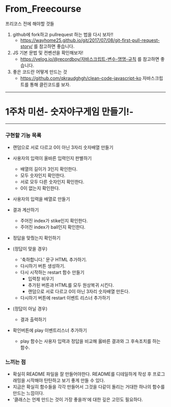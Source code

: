 # From_Freecourse

프리코스 전에 해야할 것들

1. github에 fork하고 pullrequest 하는 법을 다시 보자!! 
	* https://wayhome25.github.io/git/2017/07/08/git-first-pull-request-story/ 를 참고하면 좋습니다.
2. JS 기본 문법 및 컨벤션을 확인해보자!
	* https://velog.io/@recordboy/자바스크립트-변수-명명-규칙 를 참고하면 좋습니다.
3. 좋은 코드란 어떻게 만드는 것
	* https://github.com/qkraudghgh/clean-code-javascript-ko 자바스크립트를 통해 클린코드를 보자.
---------------------------------


# 1주차 미션- 숫자야구게임 만들기!-
---------------------------------
### 구현할 기능 목록

* 랜덤으로 서로 다르고 0이 아닌 3자리 숫자배열 만들기

* 사용자의 입력이 올바른 입력인지 판별하기
    * 배열의 길이가 3인지 확인한다.
    * 모두 숫자인지 확인한다.
    * 서로 모두 다른 숫자인지 확인한다.
    * 0이 없는지 확인한다.
    
* 사용자의 입력을 배열로 만들기
    
* 결과 계산하기
    * 주어진 index가 stike인지 확인한다.
    * 주어진 index가 ball인지 확인한다.

* 정답을 맞췄는지 확인하기

* (정답이 맞을 경우) 
    * '축하합니다.' 문구 HTML 추가하기. 
    * 다시하기 버튼 생성하기.
    * 다시 시작하는 restart 함수 만들기
        * 입력창 비우기
        * 추가된 버튼과 HTML를 모두 원상복귀 시킨다.
        * 랜덤으로 서로 다르고 0이 아닌 3자리 숫자배열 만든다.
    * 다시하기 버튼에 restart 이벤트 리스너 추가하기
        
* (정답이 아닐 경우)
    * 결과 출력하기 
    
* 확인버튼에 play 이벤트리스너 추가하기
    * play 함수는 사용자 입력과 정답을 비교해 옳바른 결과와 그 후속조치를 하는 함수.
    
 ### 느끼는 점
 * 확실히 README 파일을 잘 만들어야한다. README를 디테일하게 작성 후 프로그래밍을 시작해야 탄탄하고 보기 좋게 만들 수 있다.</br> 
 * 지금은 확실히 함수들을 각각 만들어서 그것을 다같이 돌리는 거대한 하나의 함수를 만드는 느낌이다.</br> 
 * '클래스는 언제 만드는 것이 가장 좋을까'에 대한 깊은 고민도 필요하다.
    
